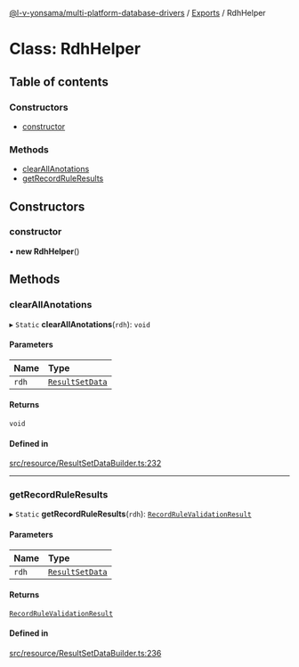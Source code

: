 [@l-v-yonsama/multi-platform-database-drivers](../README.md) / [Exports](../modules.md) / RdhHelper

# Class: RdhHelper

## Table of contents

### Constructors

- [constructor](RdhHelper.md#constructor)

### Methods

- [clearAllAnotations](RdhHelper.md#clearallanotations)
- [getRecordRuleResults](RdhHelper.md#getrecordruleresults)

## Constructors

### constructor

• **new RdhHelper**()

## Methods

### clearAllAnotations

▸ `Static` **clearAllAnotations**(`rdh`): `void`

#### Parameters

| Name | Type |
| :------ | :------ |
| `rdh` | [`ResultSetData`](../modules.md#resultsetdata) |

#### Returns

`void`

#### Defined in

[src/resource/ResultSetDataBuilder.ts:232](https://github.com/l-v-yonsama/db-drivers/blob/6a1707e/src/resource/ResultSetDataBuilder.ts#L232)

___

### getRecordRuleResults

▸ `Static` **getRecordRuleResults**(`rdh`): [`RecordRuleValidationResult`](../modules.md#recordrulevalidationresult)

#### Parameters

| Name | Type |
| :------ | :------ |
| `rdh` | [`ResultSetData`](../modules.md#resultsetdata) |

#### Returns

[`RecordRuleValidationResult`](../modules.md#recordrulevalidationresult)

#### Defined in

[src/resource/ResultSetDataBuilder.ts:236](https://github.com/l-v-yonsama/db-drivers/blob/6a1707e/src/resource/ResultSetDataBuilder.ts#L236)
